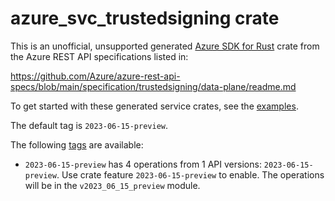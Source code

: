 # azure_svc_trustedsigning crate

This is an unofficial, unsupported generated [Azure SDK for Rust](https://github.com/Azure/azure-sdk-for-rust/tree/legacy) crate from the Azure REST API specifications listed in:

https://github.com/Azure/azure-rest-api-specs/blob/main/specification/trustedsigning/data-plane/readme.md

To get started with these generated service crates, see the [examples](https://github.com/Azure/azure-sdk-for-rust/blob/legacy/services/README.md#examples).

The default tag is `2023-06-15-preview`.

The following [tags](https://github.com/Azure/azure-sdk-for-rust/blob/legacy/services/tags.md) are available:

- `2023-06-15-preview` has 4 operations from 1 API versions: `2023-06-15-preview`. Use crate feature `2023-06-15-preview` to enable. The operations will be in the `v2023_06_15_preview` module.